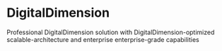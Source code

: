 # DigitalDimension
Professional DigitalDimension solution with DigitalDimension-optimized scalable-architecture and enterprise enterprise-grade capabilities
